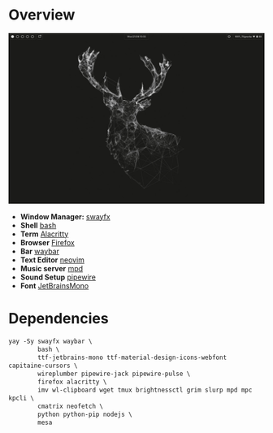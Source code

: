# Overview
<img src=Screenshot1.png/>

- **Window Manager:** [swayfx](https://github.com/WillPower3309/swayfx)
- **Shell** [bash](https://www.gnu.org/software/bash/)
- **Term** [Alacritty](https://github.com/alacritty/alacritty)
- **Browser** [Firefox](https://www.mozilla.org/en-US/firefox/) 
- **Bar** [waybar](https://github.com/Alexays/Waybar)
- **Text Editor** [neovim](https://github.com/neovim/neovim)
- **Music server** [mpd](https://github.com/MusicPlayerDaemon/MPD)
- **Sound Setup** [pipewire](https://gitlab.freedesktop.org/pipewire/pipewire/)
- **Font** [JetBrainsMono](https://github.com/JetBrains/JetBrainsMono)

# Dependencies
```
yay -Sy swayfx waybar \
        bash \
        ttf-jetbrains-mono ttf-material-design-icons-webfont capitaine-cursors \
        wireplumber pipewire-jack pipewire-pulse \
        firefox alacritty \
        imv wl-clipboard wget tmux brightnessctl grim slurp mpd mpc kpcli \
        cmatrix neofetch \
        python python-pip nodejs \
        mesa
```
